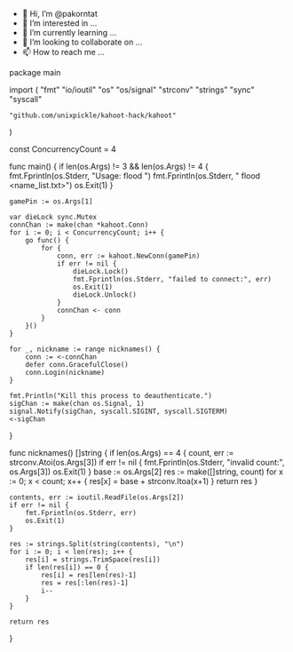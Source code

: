 - 👋 Hi, I’m @pakorntat
- 👀 I’m interested in ...
- 🌱 I’m currently learning ...
- 💞️ I’m looking to collaborate on ...
- 📫 How to reach me ...

<!---
pakorntat/pakorntat is a ✨ special ✨ repository because its `README.md` (this file) appears on your GitHub profile.
You can click the Preview link to take a look at your changes.
--->
package main

import (
	"fmt"
	"io/ioutil"
	"os"
	"os/signal"
	"strconv"
	"strings"
	"sync"
	"syscall"

	"github.com/unixpickle/kahoot-hack/kahoot"
)

const ConcurrencyCount = 4

func main() {
	if len(os.Args) != 3 && len(os.Args) != 4 {
		fmt.Fprintln(os.Stderr, "Usage: flood <game pin> <nickname prefix> <count>")
		fmt.Fprintln(os.Stderr, "       flood <game pin> <name_list.txt>")
		os.Exit(1)
	}

	gamePin := os.Args[1]

	var dieLock sync.Mutex
	connChan := make(chan *kahoot.Conn)
	for i := 0; i < ConcurrencyCount; i++ {
		go func() {
			for {
				conn, err := kahoot.NewConn(gamePin)
				if err != nil {
					dieLock.Lock()
					fmt.Fprintln(os.Stderr, "failed to connect:", err)
					os.Exit(1)
					dieLock.Unlock()
				}
				connChan <- conn
			}
		}()
	}

	for _, nickname := range nicknames() {
		conn := <-connChan
		defer conn.GracefulClose()
		conn.Login(nickname)
	}

	fmt.Println("Kill this process to deauthenticate.")
	sigChan := make(chan os.Signal, 1)
	signal.Notify(sigChan, syscall.SIGINT, syscall.SIGTERM)
	<-sigChan
}

func nicknames() []string {
	if len(os.Args) == 4 {
		count, err := strconv.Atoi(os.Args[3])
		if err != nil {
			fmt.Fprintln(os.Stderr, "invalid count:", os.Args[3])
			os.Exit(1)
		}
		base := os.Args[2]
		res := make([]string, count)
		for x := 0; x < count; x++ {
			res[x] = base + strconv.Itoa(x+1)
		}
		return res
	}

	contents, err := ioutil.ReadFile(os.Args[2])
	if err != nil {
		fmt.Fprintln(os.Stderr, err)
		os.Exit(1)
	}

	res := strings.Split(string(contents), "\n")
	for i := 0; i < len(res); i++ {
		res[i] = strings.TrimSpace(res[i])
		if len(res[i]) == 0 {
			res[i] = res[len(res)-1]
			res = res[:len(res)-1]
			i--
		}
	}

	return res
}

